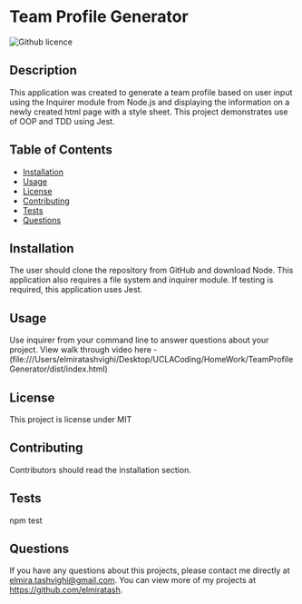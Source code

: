 # Team Profile Generator

![Github licence](http://img.shields.io/badge/license-MIT-blue.svg)

## Description

This application was created to generate a team profile based on user input using the Inquirer module from Node.js and displaying the information on a newly created html page with a style sheet. This project demonstrates use of OOP and TDD using Jest.

## Table of Contents

- [Installation](#installation)
- [Usage](#usage)
- [License](#license)
- [Contributing](#contributing)
- [Tests](#tests)
- [Questions](#questions)

## Installation

The user should clone the repository from GitHub and download Node. This application also requires a file system and inquirer module. If testing is required, this application uses Jest.

## Usage

Use inquirer from your command line to answer questions about your project. View walk through video here - (file:///Users/elmiratashvighi/Desktop/UCLACoding/HomeWork/TeamProfileGenerator/dist/index.html)

## License

This project is license under MIT

## Contributing

Contributors should read the installation section.

## Tests

npm test

## Questions

If you have any questions about this projects, please contact me directly at elmira.tashvighi@gmail.com.
You can view more of my projects at https://github.com/elmiratash.
